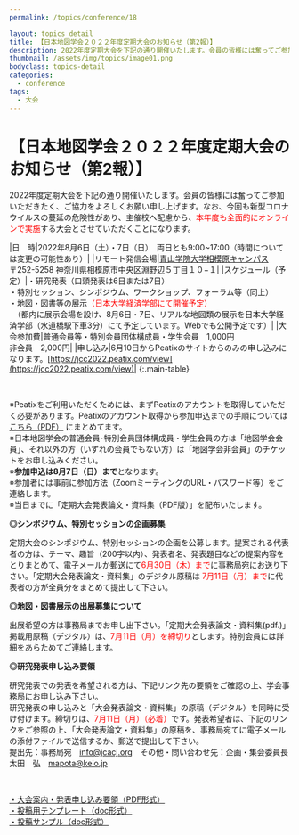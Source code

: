 ```yaml
---
permalink: /topics/conference/18

layout: topics_detail
title: 【日本地図学会２０２２年度定期大会のお知らせ（第2報）】
description: 2022年度定期大会を下記の通り開催いたします。会員の皆様には奮ってご参加いただきたく、ご協力をよろしくお願い申し上げます。
thumbnail: /assets/img/topics/image01.png
bodyclass: topics-detail
categories:
  - conference
tags:
  - 大会
---
```


# 【日本地図学会２０２２年度定期大会のお知らせ（第2報）】
2022年度定期大会を下記の通り開催いたします。会員の皆様には奮ってご参加いただきたく、ご協力をよろしくお願い申し上げます。なお、今回も新型コロナウイルスの蔓延の危険性があり、主催校へ配慮から、<font color="#ff0000">本年度も全面的にオンラインで実施</font>する大会とさせていただくことになります。

|日　時|2022年8月6日（土）・7日（日）　両日とも9:00~17:00（時間については変更の可能性あり）|
|リモート発信会場|[青山学院大学相模原キャンパス](https://www.aoyama.ac.jp/outline/campus/access.html#anchor_02)<br>〒252-5258 神奈川県相模原市中央区淵野辺５丁目１０−１|
|スケジュール（予定）|・研究発表（口頭発表は6日または7日）<br>・特別セッション、シンポジウム、ワークショップ、フォーラム等（同上）<br>・地図・図書等の展示<font color="#ff0000">（日本大学経済学部にて開催予定）</font><br>　（都内に展示会場を設け、8月6日・7日、リアルな地図類の展示を日本大学経済学部（水道橋駅下車3分）にて予定しています。Webでも公開予定です）|
|大会参加費|普通会員等・特別会員団体構成員・学生会員　1,000円<br>非会員　2,000円|
|申し込み|6月10日からPeatixのサイトからのみの申し込みになります。[https://jcc2022.peatix.com/view](https://jcc2022.peatix.com/view)|
{:.main-table}

<br>

※Peatixをご利用いただくためには、まずPeatixのアカウントを取得していただく必要があります。Peatixのアカウント取得から参加申込までの手順については [こちら（PDF）](../../archive/file/program/participation2022.pdf) にまとめてます。<br>
※日本地図学会の普通会員･特別会員団体構成員・学生会員の方は「地図学会会員」、それ以外の方（いずれの会員でもない方）は「地図学会非会員」のチケットをお申し込みください。<br>
※<b>参加申込は8月7日（日）まで</b>となります。<br>
※参加者には事前に参加方法（ZoomミーティングのURL・パスワード等）をご連絡します。<br>
※当日までに「定期大会発表論文・資料集（PDF版）」を配布いたします。

**◎シンポジウム、特別セッションの企画募集**

定期大会のシンポジウム、特別セッションの企画を公募します。提案される代表者の方は、テーマ、趣旨（200字以内）、発表者名、発表題目などの提案内容をとりまとめて、電子メールか郵送にて<font color="#ff0000">6月30日（木）まで</font>に事務局宛にお送り下さい。「定期大会発表論文・資料集」のデジタル原稿は <font color="#ff0000"> 7月11日（月）まで</font>に代表者の方が全員分をまとめて提出して下さい。

**◎地図・図書展示の出展募集について**

出展希望の方は事務局までお申し出下さい。「定期大会発表論文・資料集(pdf.)」掲載用原稿（デジタル）は、<font color="#ff0000">7月11日（月）を締切り</font>とします。特別会員には詳細をあらためてご連絡します。

**◎研究発表申し込み要領**

研究発表での発表を希望される方は、下記リンク先の要領をご確認の上、学会事務局にお申し込み下さい。<br>
研究発表の申し込みと「大会発表論文・資料集」の原稿（デジタル）を同時に受け付けます。締切りは、<font color="#ff0000">7月11日（月）（必着）</font>です。発表希望者は、下記のリンクをご参照の上、「大会発表論文・資料集」の原稿を、事務局宛てに電子メールの添付ファイルで送信するか、郵送で提出して下さい。<br>
提出先：事務局宛　[info@jcacj.org](<mailto:info@jcacj.org>)　その他・問い合わせ先：企画・集会委員長 太田　弘　[mapota@keio.jp](<mailto:mapota@keio.jp>)

<br>

[・大会案内・発表申し込み要領（PDF形式）](../../archive/file/entry/entryguide2022.pdf)<br>
[・投稿用テンプレート（doc形式）](../../archive/file/entry/Templete2022JCA.doc)<br>
[・投稿サンプル（doc形式）](../../archive/file/entry/Sample2022JCA.doc)
